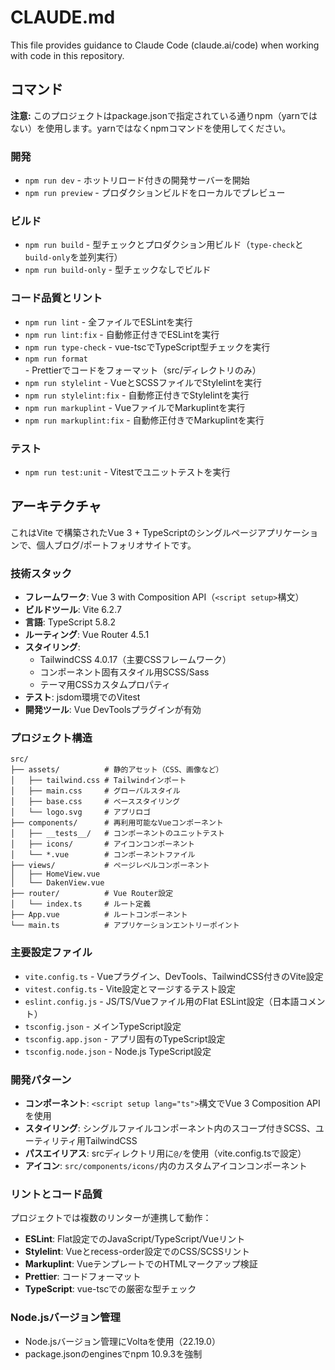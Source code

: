# CLAUDE.md

This file provides guidance to Claude Code (claude.ai/code) when working with code in this repository.

## コマンド

**注意:** このプロジェクトはpackage.jsonで指定されている通りnpm（yarnではない）を使用します。yarnではなくnpmコマンドを使用してください。

### 開発
- `npm run dev` - ホットリロード付きの開発サーバーを開始
- `npm run preview` - プロダクションビルドをローカルでプレビュー

### ビルド
- `npm run build` - 型チェックとプロダクション用ビルド（`type-check`と`build-only`を並列実行）
- `npm run build-only` - 型チェックなしでビルド

### コード品質とリント
- `npm run lint` - 全ファイルでESLintを実行
- `npm run lint:fix` - 自動修正付きでESLintを実行
- `npm run type-check` - vue-tscでTypeScript型チェックを実行
- `npm run format` - Prettierでコードをフォーマット（src/ディレクトリのみ）
- `npm run stylelint` - VueとSCSSファイルでStylelintを実行
- `npm run stylelint:fix` - 自動修正付きでStylelintを実行
- `npm run markuplint` - VueファイルでMarkuplintを実行
- `npm run markuplint:fix` - 自動修正付きでMarkuplintを実行

### テスト
- `npm run test:unit` - Vitestでユニットテストを実行

## アーキテクチャ

これはVite で構築されたVue 3 + TypeScriptのシングルページアプリケーションで、個人ブログ/ポートフォリオサイトです。

### 技術スタック
- **フレームワーク**: Vue 3 with Composition API（`<script setup>`構文）
- **ビルドツール**: Vite 6.2.7
- **言語**: TypeScript 5.8.2
- **ルーティング**: Vue Router 4.5.1
- **スタイリング**: 
  - TailwindCSS 4.0.17（主要CSSフレームワーク）
  - コンポーネント固有スタイル用SCSS/Sass
  - テーマ用CSSカスタムプロパティ
- **テスト**: jsdom環境でのVitest
- **開発ツール**: Vue DevToolsプラグインが有効

### プロジェクト構造
```
src/
├── assets/          # 静的アセット（CSS、画像など）
│   ├── tailwind.css # Tailwindインポート
│   ├── main.css     # グローバルスタイル
│   ├── base.css     # ベーススタイリング
│   └── logo.svg     # アプリロゴ
├── components/      # 再利用可能なVueコンポーネント
│   ├── __tests__/   # コンポーネントのユニットテスト
│   ├── icons/       # アイコンコンポーネント
│   └── *.vue        # コンポーネントファイル
├── views/           # ページレベルコンポーネント
│   ├── HomeView.vue
│   └── DakenView.vue
├── router/          # Vue Router設定
│   └── index.ts     # ルート定義
├── App.vue          # ルートコンポーネント
└── main.ts          # アプリケーションエントリーポイント
```

### 主要設定ファイル
- `vite.config.ts` - Vueプラグイン、DevTools、TailwindCSS付きのVite設定
- `vitest.config.ts` - Vite設定とマージするテスト設定
- `eslint.config.js` - JS/TS/Vueファイル用のFlat ESLint設定（日本語コメント）
- `tsconfig.json` - メインTypeScript設定
- `tsconfig.app.json` - アプリ固有のTypeScript設定
- `tsconfig.node.json` - Node.js TypeScript設定

### 開発パターン
- **コンポーネント**: `<script setup lang="ts">`構文でVue 3 Composition APIを使用
- **スタイリング**: シングルファイルコンポーネント内のスコープ付きSCSS、ユーティリティ用TailwindCSS
- **パスエイリアス**: srcディレクトリ用に`@/`を使用（vite.config.tsで設定）
- **アイコン**: `src/components/icons/`内のカスタムアイコンコンポーネント

### リントとコード品質
プロジェクトでは複数のリンターが連携して動作：
- **ESLint**: Flat設定でのJavaScript/TypeScript/Vueリント
- **Stylelint**: Vueとrecess-order設定でのCSS/SCSSリント
- **Markuplint**: VueテンプレートでのHTMLマークアップ検証
- **Prettier**: コードフォーマット
- **TypeScript**: vue-tscでの厳密な型チェック

### Node.jsバージョン管理
- Node.jsバージョン管理にVoltaを使用（22.19.0）
- package.jsonのenginesでnpm 10.9.3を強制